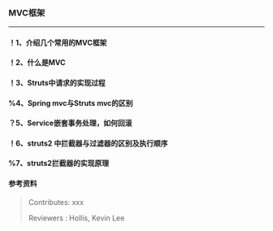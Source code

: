 ### MVC框架

---

#### ！1、介绍几个常用的MVC框架


#### ！2、什么是MVC


#### ！3、Struts中请求的实现过程


#### %4、Spring mvc与Struts mvc的区别


#### ？5、Service嵌套事务处理，如何回滚


#### ！6、struts2 中拦截器与过滤器的区别及执行顺序


#### %7、struts2拦截器的实现原理


#### 参考资料


>Contributes: xxx
>
>Reviewers : Hollis, Kevin Lee
